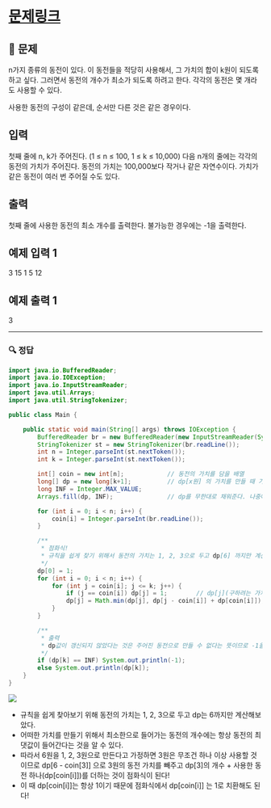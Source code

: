# [문제링크](https://www.acmicpc.net/problem/2294)

## 📝 문제

n가지 종류의 동전이 있다. 이 동전들을 적당히 사용해서, 그 가치의 합이 k원이 되도록 하고 싶다. 그러면서 동전의 개수가 최소가 되도록 하려고 한다. 각각의 동전은 몇 개라도 사용할 수 있다.

사용한 동전의 구성이 같은데, 순서만 다른 것은 같은 경우이다.

## 입력

첫째 줄에 n, k가 주어진다. (1 ≤ n ≤ 100, 1 ≤ k ≤ 10,000) 다음 n개의 줄에는 각각의 동전의 가치가 주어진다. 동전의 가치는 100,000보다 작거나 같은 자연수이다. 가치가 같은 동전이 여러 번 주어질 수도 있다.

## 출력

첫째 줄에 사용한 동전의 최소 개수를 출력한다. 불가능한 경우에는 -1을 출력한다.

## 예제 입력 1 

3 15
1
5
12

## 예제 출력 1 

3

---

### 🔍 정답

```java
import java.io.BufferedReader;
import java.io.IOException;
import java.io.InputStreamReader;
import java.util.Arrays;
import java.util.StringTokenizer;

public class Main {

    public static void main(String[] args) throws IOException {
        BufferedReader br = new BufferedReader(new InputStreamReader(System.in));
        StringTokenizer st = new StringTokenizer(br.readLine());
        int n = Integer.parseInt(st.nextToken());
        int k = Integer.parseInt(st.nextToken());

        int[] coin = new int[n];            // 동전의 가치를 담을 배열
        long[] dp = new long[k+1];          // dp[x원] 의 가치를 만들 때 가장 적게 사용하는 동전의 개수
        long INF = Integer.MAX_VALUE;
        Arrays.fill(dp, INF);               // dp를 무한대로 채워준다. 나중에 min 값을 갱신해주기 위함!

        for (int i = 0; i < n; i++) {
            coin[i] = Integer.parseInt(br.readLine());
        }

        /**
         * 점화식!
         * 규칙을 쉽게 찾기 위해서 동전의 가치는 1, 2, 3으로 두고 dp[6] 까지만 계산해본 후 규칙을 찾아보았다.
         */
        dp[0] = 1;
        for (int i = 0; i < n; i++) {
            for (int j = coin[i]; j <= k; j++) {
                if (j == coin[i]) dp[j] = 1;        // dp[j](구하려는 가치)와 coin[i](동전의 가치)가 같다면 1개의 동전으로 만들 수 있다.
                dp[j] = Math.min(dp[j], dp[j - coin[i]] + dp[coin[i]]);
            }
        }

        /**
         * 출력
         * dp값이 갱신되지 않았다는 것은 주어진 동전으로 만들 수 없다는 뜻이므로 -1을 반환하도록 한다.
         */
        if (dp[k] == INF) System.out.println(-1);
        else System.out.println(dp[k]);
    }
}
```

![](https://img1.daumcdn.net/thumb/R1280x0/?scode=mtistory2&fname=https%3A%2F%2Fblog.kakaocdn.net%2Fdn%2F1ZaUq%2FbtrYH3em1ta%2Fmcea112xcMkzupgWVKkT60%2Fimg.png)
- 규칙을 쉽게 찾아보기 위해 동전의 가치는 1, 2, 3으로 두고 dp는 6까지만 계산해보았다.
- 어떠한 가치를 만들기 위해서 최소한으로 들어가는 동전의 개수에는 항상 동전의 최댓값이 들어간다는 것을 알 수 있다. 
- 따라서 6원을 1, 2, 3원으로 만든다고 가정하면 3원은 무조건 하나 이상 사용할 것이므로 dp[6 - coin[3]] 으로 3원의 동전 가치를 빼주고 dp[3]의 개수 + 사용한 동전 하나(dp[coin[i]])를 더하는 것이 점화식이 된다! 
- 이 때 dp[coin[i]]는 항상 1이기 때문에 점화식에서 dp[coin[i]] 는 1로 치환해도 된다!